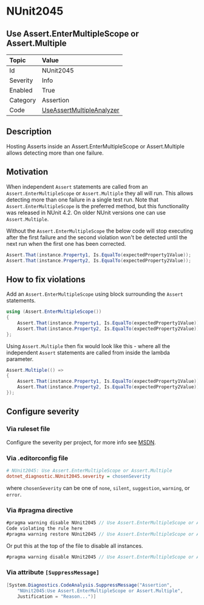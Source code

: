 # NUnit2045

## Use Assert.EnterMultipleScope or Assert.Multiple

| Topic    | Value
| :--      | :--
| Id       | NUnit2045
| Severity | Info
| Enabled  | True
| Category | Assertion
| Code     | [UseAssertMultipleAnalyzer](https://github.com/nunit/nunit.analyzers/blob/master/src/nunit.analyzers/UseAssertMultiple/UseAssertMultipleAnalyzer.cs)

## Description

Hosting Asserts inside an Assert.EnterMultipleScope or Assert.Multiple allows detecting more than one failure.

## Motivation

When independent `Assert` statements are called from an `Assert.EnterMultipleScope` or `Assert.Multiple` they all
will run. This allows detecting more than one failure in a single test run. Note that `Assert.EnterMultipleScope` is
the preferred method, but this functionality was released in NUnit 4.2. On older NUnit versions one can use
`Assert.Multiple`.

Without the `Assert.EnterMultipleScope` the below code will stop executing after the first failure and the second
violation won't be detected until the next run when the first one has been corrected.

```csharp
Assert.That(instance.Property1, Is.EqualTo(expectedProperty1Value));
Assert.That(instance.Property2, Is.EqualTo(expectedProperty2Value));
```

## How to fix violations

Add an `Assert.EnterMultipleScope` using block surrounding the `Assert` statements.

```csharp
using (Assert.EnterMultipleScope())
{
    Assert.That(instance.Property1, Is.EqualTo(expectedProperty1Value));
    Assert.That(instance.Property2, Is.EqualTo(expectedProperty2Value));
};
```

Using `Assert.Multiple` then fix would look like this - where all the independent `Assert` statements are called from
inside the lambda parameter.

```csharp
Assert.Multiple(() =>
{
    Assert.That(instance.Property1, Is.EqualTo(expectedProperty1Value));
    Assert.That(instance.Property2, Is.EqualTo(expectedProperty2Value));
});
```

<!-- start generated config severity -->
## Configure severity

### Via ruleset file

Configure the severity per project, for more info see
[MSDN](https://learn.microsoft.com/en-us/visualstudio/code-quality/using-rule-sets-to-group-code-analysis-rules?view=vs-2022).

### Via .editorconfig file

```ini
# NUnit2045: Use Assert.EnterMultipleScope or Assert.Multiple
dotnet_diagnostic.NUnit2045.severity = chosenSeverity
```

where `chosenSeverity` can be one of `none`, `silent`, `suggestion`, `warning`, or `error`.

### Via #pragma directive

```csharp
#pragma warning disable NUnit2045 // Use Assert.EnterMultipleScope or Assert.Multiple
Code violating the rule here
#pragma warning restore NUnit2045 // Use Assert.EnterMultipleScope or Assert.Multiple
```

Or put this at the top of the file to disable all instances.

```csharp
#pragma warning disable NUnit2045 // Use Assert.EnterMultipleScope or Assert.Multiple
```

### Via attribute `[SuppressMessage]`

```csharp
[System.Diagnostics.CodeAnalysis.SuppressMessage("Assertion",
    "NUnit2045:Use Assert.EnterMultipleScope or Assert.Multiple",
    Justification = "Reason...")]
```
<!-- end generated config severity -->
